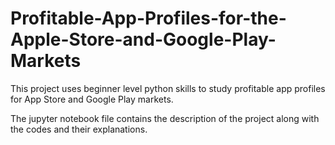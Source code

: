 # Profitable-App-Profiles-for-the-Apple-Store-and-Google-Play-Markets
This project uses beginner level python skills to study profitable app profiles for App Store and Google Play markets.

The jupyter notebook file contains the description of the project along with the codes and their explanations. 
